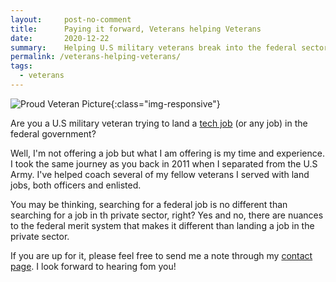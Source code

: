 ```yaml
---
layout:     post-no-comment
title:      Paying it forward, Veterans helping Veterans
date:       2020-12-22
summary:    Helping U.S military veterans break into the federal sector. 
permalink: /veterans-helping-veterans/
tags:
  - veterans
---
```


![Proud Veteran Picture](https://richardbright.me/images/veteran.jpg){:class="img-responsive"}

Are you a U.S military veteran trying to land a <a href="https://www.opm.gov/policy-data-oversight/classification-qualifications/reference-materials/itmanagement.pdf" target="_blank">tech job</a> (or any job) in the federal government? 

Well, I'm not offering a job but what I am offering is my time and experience. I took the same journey as you back in 2011 when I separated from the U.S Army. I've helped coach several of my fellow veterans I served with land jobs, both officers and enlisted. 

You may be thinking, searching for a federal job is no different than searching for a job in th private sector, right? Yes and no, there are nuances to the federal merit system that makes it different than landing a job in the private sector. 

If you are up for it, please feel free to send me a note through my <a href="https://richardbright.me/contact/" target="_blank">contact page</a>. I look forward to hearing fom you! 

